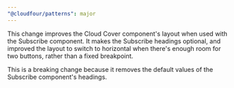 ```yaml
---
"@cloudfour/patterns": major
---
```


This change improves the Cloud Cover component's layout when used with the Subscribe component. It makes the Subscribe headings optional, and improved the layout to switch to horizontal when there's enough room for two buttons, rather than a fixed breakpoint.

This is a breaking change because it removes the default values of the Subscribe component's headings.
